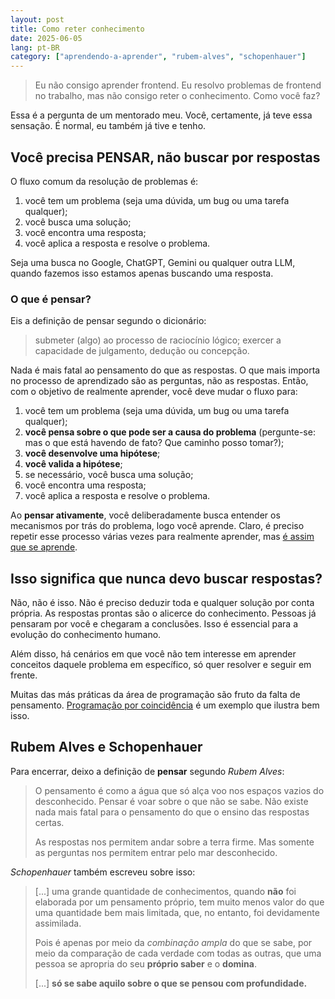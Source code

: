 ```yaml
---
layout: post
title: Como reter conhecimento
date: 2025-06-05
lang: pt-BR
category: ["aprendendo-a-aprender", "rubem-alves", "schopenhauer"]
---
```


> Eu não consigo aprender frontend. Eu resolvo problemas de frontend no trabalho, mas não consigo reter o conhecimento. Como você faz?

Essa é a pergunta de um mentorado meu. Você, certamente, já teve essa sensação. É normal, eu também já tive e tenho.

## Você precisa PENSAR, não buscar por respostas

O fluxo comum da resolução de problemas é:

1. você tem um problema (seja uma dúvida, um bug ou uma tarefa qualquer);
2. você busca uma solução;
3. você encontra uma resposta;
4. você aplica a resposta e resolve o problema.

Seja uma busca no Google, ChatGPT, Gemini ou qualquer outra LLM, quando fazemos isso estamos apenas buscando uma resposta.

### O que é pensar?

Eis a definição de pensar segundo o dicionário:

> submeter (algo) ao processo de raciocínio lógico; exercer a capacidade de julgamento, dedução ou concepção.

Nada é mais fatal ao pensamento do que as respostas. O que mais importa no processo de aprendizado são as perguntas, não
as respostas. Então, com o objetivo de realmente aprender, você deve mudar o fluxo para:

1. você tem um problema (seja uma dúvida, um bug ou uma tarefa qualquer);
2. **você pensa sobre o que pode ser a causa do problema** (pergunte-se: mas o que está havendo de fato? Que caminho posso tomar?);
3. **você desenvolve uma hipótese**;
4. **você valida a hipótese**;
5. se necessário, você busca uma solução;
6. você encontra uma resposta;
7. você aplica a resposta e resolve o problema.

Ao **pensar ativamente**, você deliberadamente busca entender os mecanismos por trás do problema, logo você aprende.
Claro, é preciso repetir esse processo várias vezes para realmente aprender, mas [é assim que se aprende][].

## Isso significa que nunca devo buscar respostas?

Não, não é isso. Não é preciso deduzir toda e qualquer solução por conta própria. As respostas prontas são o alicerce do conhecimento. Pessoas já pensaram por você e chegaram a conclusões. Isso é essencial para a evolução do conhecimento humano.

Além disso, há cenários em que você não tem interesse em aprender conceitos daquele problema em específico, só quer resolver e seguir em frente.

Muitas das más práticas da área de programação são fruto da falta de pensamento. [Programação por coincidência][] é um exemplo que ilustra bem isso.

[é assim que se aprende]: https://codesilva.github.io/aprendizado/2024/06/18/o-que-voce-nao-consegue-explicar-nao-entende.html#seu-c%C3%A9rebro-aprende-assim
[Programação por coincidência]: https://codesilva.github.io/carreira/2024/01/22/senile-software-developer.html#programa%C3%A7%C3%A3o-por-coincidencia

## Rubem Alves e Schopenhauer

Para encerrar, deixo a definição de **pensar** segundo _Rubem Alves_:

> O pensamento é como a água que só alça voo nos espaços vazios do desconhecido. Pensar é voar sobre o que não se sabe. Não existe nada mais fatal para o pensamento do que o ensino das respostas certas.
>
> As respostas nos permitem andar sobre a terra firme. Mas somente as perguntas nos permitem entrar pelo mar desconhecido.

_Schopenhauer_ também escreveu sobre isso:

> [...] uma grande quantidade de conhecimentos, quando **não** foi elaborada por um pensamento próprio, tem muito menos valor do que uma quantidade bem mais limitada, que, no entanto, foi devidamente assimilada.
>
> Pois é apenas por meio da _combinação ampla_ do que se sabe, por meio da comparação de cada verdade com todas as outras, que uma pessoa se apropria do seu **próprio saber** e o **domina**.
>
> [...] **só se sabe aquilo sobre o que se pensou com profundidade.**
